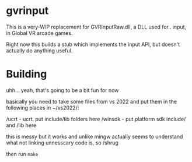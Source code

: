 # gvrinput

This is a very-WIP replacement for GVRInputRaw.dll, a DLL used for.. input, in Global VR arcade games. 

Right now this builds a stub which implements the input API, but doesn't actually do anything useful.

# Building

uhh... yeah, that's going to be a bit fun for now

basically you need to take some files from vs 2022 and put them in the following places in ~/vs2022/:

/ucrt - ucrt. put include/lib folders here
/winsdk - put platform sdk include/ and /lib here

this is messy but it works and unlike mingw actually seems to understand what not linking unnesscary code is, so /shrug

then run `make`
